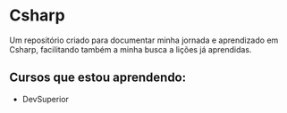 # Csharp
Um repositório criado para documentar minha jornada e aprendizado em Csharp, facilitando também a minha busca a lições já aprendidas.

## Cursos que estou aprendendo:
- DevSuperior
